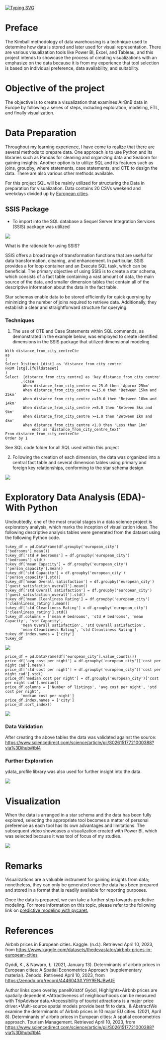 [![Typing SVG](https://readme-typing-svg.herokuapp.com?font=Fira+Code&size=50&pause=1000&color=000000&background=EBEBEB00&width=1500&height=200&lines=Creating+Business+Intelligence+Visualization)](https://git.io/typing-svg)

# Preface
The Kimball methodology of data warehousing is a technique used to determine how data is stored and later used for visual representation. There are various visualization tools like Power BI, Excel, and Tableau, and this project intends to showcase the process of creating visualizations with an emphasize on the data because it is from my experience that tool selection is based on individual preference, data availability, and suitability. 

# Objective of the project
The objective is to create a visualization that examines AirBnB data in Europe by following a series of steps, including exploration, modeling, ETL, and finally visualization. 

# Data Preparation
Throughout my learning experience, I have come to realize that there are several methods to prepare data. One approach is to use Python and its libraries such as Pandas for cleaning and organizing data and Seaborn for gaining insights. Another option is to utilize SQL and its features such as joins, groupby, where statements, case statements, and CTE to design the data. There are also various other methods available.

For this project SQL will be mainly utilized for structuring the Data in preparation for visualization. Data contains 20 CSVs weekend and weekdays divided up by [European cities](https://zenodo.org/record/4446043#.Y9Y9ENJBwUE).

## SSIS Package
* To import into the SQL database a Sequel Server Integration Services (SSIS) package was utilized

<img src="https://github.com/Piettro314/Data-Visualization--AirBnB-Europe/blob/main/Media%20Content/SSIS2.gif" align="center">
<br>

<p>
What is the rationale for using SSIS?
</p>
<p>
SSIS offers a broad range of transformation functions that are useful for data transformation, cleaning, and enhancement. In particular, SSIS provides a for loop container and an Execute SQL task, which can be beneficial. The primary objective of using SSIS is to create a star schema, which consists of a fact table containing a vast amount of data, the main source of the data, and smaller dimension tables that contain all of the descriptive information about the data in the fact table.
</p>
<p>
Star schemas enable data to be stored efficiently for quick querying by minimizing the number of joins required to retrieve data. Additionally, they establish a clear and straightforward structure for querying.
</p>

### Techniques

1) The use of CTE and Case Statements within SQL commands, as demonstrated in the example below, was employed to create identified dimensions in the SSIS package that utilized dimensional modeling.

```
With distance_from_city_centreCte
as
(
Select Distinct [dist] as 'distance_from_city_centre'
FROM [stg].[fulldataset]
)
Select  [distance_from_city_centre] as 'key_distance_from_city_centre'
	   ,(case 
		When distance_from_city_centre >= 25.0 then 'Approx 25km'
		When distance_from_city_centre >=15.0 then 'Between 15km and 25km'
		When distance_from_city_centre >=10.0 then 'Between 10km and 14km'
		When distance_from_city_centre >=5.0 then 'Between 5km and 9km'
		When distance_from_city_centre >=1.0 then 'Between 1km and 4km'
		When distance_from_city_centre <1.0 then 'Less than 1km'
			end) as 'distance_from_city_centre_text'
From distance_from_city_centreCte
Order by 1

```
See SQL code folder for all SQL used within this project

2) Following the creation of each dimension, the data was organized into a central fact table and several dimension tables using primary and foreign key relationships, conforming to the star schema design.

<img src="https://github.com/Piettro314/Data-Visualization--AirBnB-Europe/blob/main/Media%20Content/Star%20Schema.gif" align="center">
<br>


# Exploratory Data Analysis (EDA)- With Python
Undoubtedly, one of the most crucial stages in a data science project is exploratory analysis, which marks the inception of visualization ideas. The following descriptive analysis tables were generated from the dataset using the following Python code.

```
tukey_df = pd.DataFrame(df.groupby('european_city')['bedrooms'].mean())
tukey_df['std # bedrooms'] = df.groupby('european_city')['bedrooms'].std()
tukey_df['mean Capacity'] = df.groupby('european_city')['person_capacity'].mean()
tukey_df['std Capacity'] = df.groupby('european_city')['person_capacity'].std()
tukey_df['mean Overall satisfaction'] = df.groupby('european_city')['guest_satisfaction_overall'].mean()
tukey_df['std Overall satisfaction'] = df.groupby('european_city')['guest_satisfaction_overall'].std()
tukey_df['mean Cleanliness Rating'] = df.groupby('european_city')['cleanliness_rating'].mean()
tukey_df['std Cleanliness Rating'] = df.groupby('european_city')['cleanliness_rating'].std()
tukey_df.columns = ['mean # bedrooms', 'std # bedrooms', 'mean Capacity', 'std Capacity',
       'mean Overall satisfaction', 'std Overall satisfaction',
       'mean Cleanliness Rating', 'std Cleanliness Rating']
tukey_df.index.names = ['city']
tukey_df
```
<img src="https://github.com/Piettro314/Data-Visualization--AirBnB-Europe/blob/main/Media%20Content/Descriptive%20table.png" align="center">

```
price_df = pd.DataFrame(df['european_city'].value_counts())
price_df['avg cost per night'] = df.groupby('european_city')['cost per night cad'].mean()
price_df['std cost per night'] = df.groupby('european_city')['cost per night cad'].std()
price_df['median cost per night'] = df.groupby('european_city')['cost per night cad'].median()
price_df.columns = ['Number of listings', 'avg cost per night', 'std cost per night',
       'median cost per night']
price_df.index.names = ['city']
price_df.sort_index()
```

<img src="https://github.com/Piettro314/Data-Visualization--AirBnB-Europe/blob/main/Media%20Content/Descriptive%20cost%20table.png" align="center">


### Data Validation 
After creating the above tables the data was validated against the source: https://www.sciencedirect.com/science/article/pii/S0261517721000388?via%3Dihub#tbl4

### Further Exploration
ydata_profile library was also used for further insight into the data.

<img src="https://github.com/Piettro314/Data-Visualization--AirBnB-Europe/blob/main/Media%20Content/EDA.gif" align="center">



# Visualization
When the data is arranged in a star schema and the data has been fully explored, selecting the appropriate tool becomes a matter of personal preference as each tool has its own advantages and limitations. The subsequent video showcases a visualization created with Power BI, which was selected because it was tool of focus of my studies.

<img src="https://github.com/Piettro314/Data-Visualization--AirBnB-Europe/blob/main/Media%20Content/Dashboard.gif" align="center">

# Remarks
Visualizations are a valuable instrument for gaining insights from data; nonetheless, they can only be generated once the data has been prepared and stored in a format that is readily available for reporting purposes. 

Once the data is prepared, we can take a further step towards predictive modeling. For more information on this topic, please refer to the following link on [predictive modeling with pycaret.](https://github.com/Piettro314/Prediction-with-Pycaret)

# References

Airbnb prices in European cities. Kaggle. (n.d.). Retrieved April 10, 2023, from https://www.kaggle.com/datasets/thedevastator/airbnb-prices-in-european-cities 

Gyódi, K., &amp; Nawaro, Ł. (2021, January 13). Determinants of airbnb prices in European cities: A Spatial Econometrics Approach (supplementary material). Zenodo. Retrieved April 10, 2023, from https://zenodo.org/record/4446043#.Y9Y9ENJBwUE 

Author links open overlay panelKristóf Gyódi, Highlights•Airbnb prices are spatially dependent.•Attractiveness of neighbourhoods can be measured with TripAdvisor data.•Accessibility of tourist attractions is a major price driver.•Multi-source spatial models provide best fit to data., &amp; AbstractWe examine the determinants of Airbnb prices in 10 major EU cities. (2021, April 8). Determinants of airbnb prices in European cities: A spatial econometrics approach. Tourism Management. Retrieved April 10, 2023, from https://www.sciencedirect.com/science/article/pii/S0261517721000388?via%3Dihub#tbl4 

